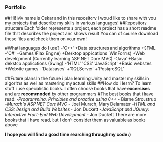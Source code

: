 ### Portfolio
##Hi!
My name is Oskar and in this repository i would like to share with you my projects that describe my skills in various languages!
##Repository structure
Each folder represents a project, each project has a short readme file that describes the project and shows result
You can of course download these files and check them on your own!

#What languages do I use?
-'C++'
  +Data structures and algorithms
  +SFML
-'C#'
  +Games (Flax Engine)
  +Desktop applications (WinForms)
  +Web development (Currently learning ASP.NET Core MVC)
-'Java'
  +Basic dekstop applications (Swing)
-'HTML' 'CSS' 'JavaScript'
  +Basic websites
  +Website games
-'Databases'
  +'SQLServer'
  +'PostgreSQL'
  
##Future plans
In the future i plan learning Unity and master my skills in algoriths as well as mastering my actual skills
##How do i learn?
To learn stuff i use specialistic books. I often choose books that have **excersises** and are **recomennded** by other programmers
#The best books that i have read:
-*Programming. Principles and practice using C++* - Bjarne Stroustrup
-*Murach's ASP.NET Core MVC* - Joel Murach, Mary Delamater
-*HTML and CSS: Design and Build Websites* - Jon Duckett
-*JavaScript and JQuery: Interactive Front-End Web Development* - Jon Duckett
There are more books that I have read, but I don't consider them as valuable as books above

**I hope you will find a good time searching through my code :)**

  
 

  

